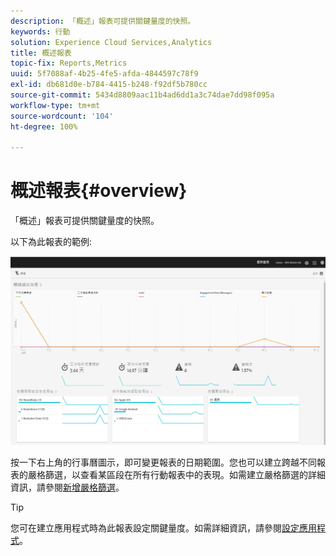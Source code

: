 ```yaml
---
description: 「概述」報表可提供關鍵量度的快照。
keywords: 行動
solution: Experience Cloud Services,Analytics
title: 概述報表
topic-fix: Reports,Metrics
uuid: 5f7088af-4b25-4fe5-afda-4844597c78f9
exl-id: db681d0e-b784-4415-b248-f92df5b780cc
source-git-commit: 5434d8809aac11b4ad6dd1a3c74dae7dd98f095a
workflow-type: tm+mt
source-wordcount: '104'
ht-degree: 100%

---
```


# 概述報表{#overview}

「概述」報表可提供關鍵量度的快照。

以下為此報表的範例:

![](assets/report_usage_overview.png)

按一下右上角的行事曆圖示，即可變更報表的日期範圍。您也可以建立跨越不同報表的嚴格篩選，以查看某區段在所有行動報表中的表現。如需建立嚴格篩選的詳細資訊，請參閱[新增嚴格篩選](/help/using/usage/reports-customize/t-sticky-filter.md)。

>[!TIP]
>
>您可在建立應用程式時為此報表設定關鍵量度。如需詳細資訊，請參閱[設定應用程式](/help/using/c-manage-app-settings/c-mob-confg-app/c-mob-confg-app.md)。
